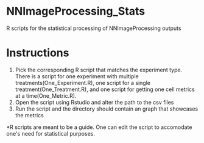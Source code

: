 # NNImageProcessing_Stats
R scripts for the statistical processing of NNImageProcessing outputs

# Instructions
1. Pick the corresponding R script that matches the experiment type. 
There is a script for one experiment with multiple treatments(One_Experiment.R), 
one script for a single treatment(One_Treatment.R), 
and one script for getting one cell metrics at a time(One_Metric.R).
2. Open the script using Rstudio and alter the path to the csv files
3. Run the script and the directory should contain an graph that showcases the metrics

*R scripts are meant to be a guide. One can edit the script to accomodate one's need for statistical purposes.
